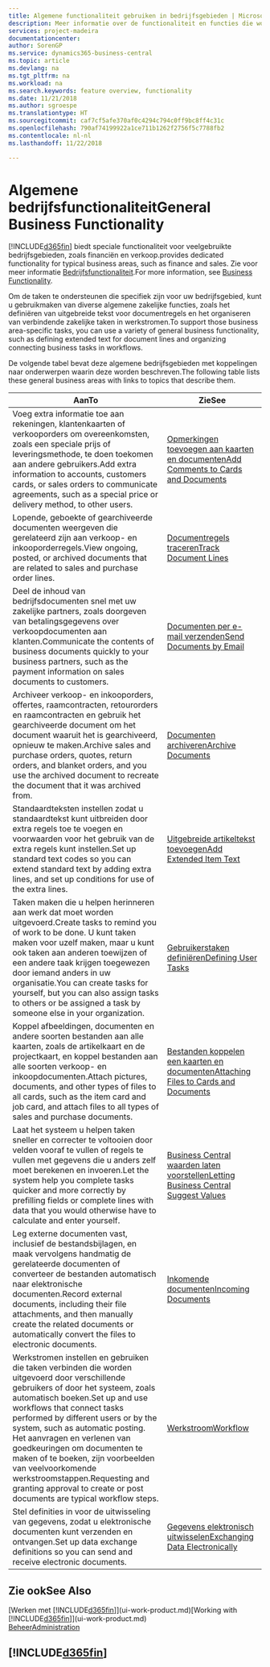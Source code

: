 ```yaml
---
title: Algemene functionaliteit gebruiken in bedrijfsgebieden | Microsoft Docs
description: Meer informatie over de functionaliteit en functies die worden gebruikt in bedrijfsgebieden in Business Central.
services: project-madeira
documentationcenter: 
author: SorenGP
ms.service: dynamics365-business-central
ms.topic: article
ms.devlang: na
ms.tgt_pltfrm: na
ms.workload: na
ms.search.keywords: feature overview, functionality
ms.date: 11/21/2018
ms.author: sgroespe
ms.translationtype: HT
ms.sourcegitcommit: caf7cf5afe370af0c4294c794c0ff9bc8ff4c31c
ms.openlocfilehash: 790af74199922a1ce711b1262f2756f5c7788fb2
ms.contentlocale: nl-nl
ms.lasthandoff: 11/22/2018

---
```

# <a name="general-business-functionality"></a><span data-ttu-id="75eb0-103">Algemene bedrijfsfunctionaliteit</span><span class="sxs-lookup"><span data-stu-id="75eb0-103">General Business Functionality</span></span>
[!INCLUDE[d365fin](includes/d365fin_md.md)] <span data-ttu-id="75eb0-104">biedt speciale functionaliteit voor veelgebruikte bedrijfsgebieden, zoals financiën en verkoop.</span><span class="sxs-lookup"><span data-stu-id="75eb0-104">provides dedicated functionality for typical business areas, such as finance and sales.</span></span> <span data-ttu-id="75eb0-105">Zie voor meer informatie [Bedrijfsfunctionaliteit](across-business-functionality.md).</span><span class="sxs-lookup"><span data-stu-id="75eb0-105">For more information, see [Business Functionality](across-business-functionality.md).</span></span>

<span data-ttu-id="75eb0-106">Om de taken te ondersteunen die specifiek zijn voor uw bedrijfsgebied, kunt u gebruikmaken van diverse algemene zakelijke functies, zoals het definiëren van uitgebreide tekst voor documentregels en het organiseren van verbindende zakelijke taken in werkstromen.</span><span class="sxs-lookup"><span data-stu-id="75eb0-106">To support those business area-specific tasks, you can use a variety of general business functionality, such as defining extended text for document lines and organizing connecting business tasks in workflows.</span></span>

<span data-ttu-id="75eb0-107">De volgende tabel bevat deze algemene bedrijfsgebieden met koppelingen naar onderwerpen waarin deze worden beschreven.</span><span class="sxs-lookup"><span data-stu-id="75eb0-107">The following table lists these general business areas with links to topics that describe them.</span></span>

| <span data-ttu-id="75eb0-108">Aan</span><span class="sxs-lookup"><span data-stu-id="75eb0-108">To</span></span> | <span data-ttu-id="75eb0-109">Zie</span><span class="sxs-lookup"><span data-stu-id="75eb0-109">See</span></span> |
| --- | --- |
|<span data-ttu-id="75eb0-110">Voeg extra informatie toe aan rekeningen, klantenkaarten of verkooporders om overeenkomsten, zoals een speciale prijs of leveringsmethode, te doen toekomen aan andere gebruikers.</span><span class="sxs-lookup"><span data-stu-id="75eb0-110">Add extra information to accounts, customers cards, or sales orders to communicate agreements, such as a special price or delivery method, to other users.</span></span>|[<span data-ttu-id="75eb0-111">Opmerkingen toevoegen aan kaarten en documenten</span><span class="sxs-lookup"><span data-stu-id="75eb0-111">Add Comments to Cards and Documents</span></span>](across-how-use-comments.md)|
|<span data-ttu-id="75eb0-112">Lopende, geboekte of gearchiveerde documenten weergeven die gerelateerd zijn aan verkoop- en inkooporderregels.</span><span class="sxs-lookup"><span data-stu-id="75eb0-112">View ongoing, posted, or archived documents that are related to sales and purchase order lines.</span></span>|[<span data-ttu-id="75eb0-113">Documentregels traceren</span><span class="sxs-lookup"><span data-stu-id="75eb0-113">Track Document Lines</span></span>](across-how-to-track-document-lines.md)|
| <span data-ttu-id="75eb0-114">Deel de inhoud van bedrijfsdocumenten snel met uw zakelijke partners, zoals doorgeven van betalingsgegevens over verkoopdocumenten aan klanten.</span><span class="sxs-lookup"><span data-stu-id="75eb0-114">Communicate the contents of business documents quickly to your business partners, such as the payment information on sales documents to customers.</span></span> |[<span data-ttu-id="75eb0-115">Documenten per e-mail verzenden</span><span class="sxs-lookup"><span data-stu-id="75eb0-115">Send Documents by Email</span></span>](ui-how-send-documents-email.md) |
|<span data-ttu-id="75eb0-116">Archiveer verkoop- en inkooporders, offertes, raamcontracten, retourorders en raamcontracten en gebruik het gearchiveerde document om het document waaruit het is gearchiveerd, opnieuw te maken.</span><span class="sxs-lookup"><span data-stu-id="75eb0-116">Archive sales and purchase orders, quotes, return orders, and blanket orders, and you use the archived document to recreate the document that it was archived from.</span></span>|[<span data-ttu-id="75eb0-117">Documenten archiveren</span><span class="sxs-lookup"><span data-stu-id="75eb0-117">Archive Documents</span></span>](across-how-to-archive-documents.md)|
| <span data-ttu-id="75eb0-118">Standaardteksten instellen zodat u standaardtekst kunt uitbreiden door extra regels toe te voegen en voorwaarden voor het gebruik van de extra regels kunt instellen.</span><span class="sxs-lookup"><span data-stu-id="75eb0-118">Set up standard text codes so you can extend standard text by adding extra lines, and set up conditions for use of the extra lines.</span></span> |[<span data-ttu-id="75eb0-119">Uitgebreide artikeltekst toevoegen</span><span class="sxs-lookup"><span data-stu-id="75eb0-119">Add Extended Item Text</span></span>](ui-how-define-ext-text.md) |
|<span data-ttu-id="75eb0-120">Taken maken die u helpen herinneren aan werk dat moet worden uitgevoerd.</span><span class="sxs-lookup"><span data-stu-id="75eb0-120">Create tasks to remind you of work to be done.</span></span> <span data-ttu-id="75eb0-121">U kunt taken maken voor uzelf maken, maar u kunt ook taken aan anderen toewijzen of een andere taak krijgen toegewezen door iemand anders in uw organisatie.</span><span class="sxs-lookup"><span data-stu-id="75eb0-121">You can create tasks for yourself, but you can also assign tasks to others or be assigned a task by someone else in your organization.</span></span>|[<span data-ttu-id="75eb0-122">Gebruikerstaken definiëren</span><span class="sxs-lookup"><span data-stu-id="75eb0-122">Defining User Tasks</span></span>](across-user-tasks.md)|
|<span data-ttu-id="75eb0-123">Koppel afbeeldingen, documenten en andere soorten bestanden aan alle kaarten, zoals de artikelkaart en de projectkaart, en koppel bestanden aan alle soorten verkoop- en inkoopdocumenten.</span><span class="sxs-lookup"><span data-stu-id="75eb0-123">Attach pictures, documents, and other types of files to all cards, such as the item card and job card, and attach files to all types of sales and purchase documents.</span></span>|[<span data-ttu-id="75eb0-124">Bestanden koppelen een kaarten en documenten</span><span class="sxs-lookup"><span data-stu-id="75eb0-124">Attaching Files to Cards and Documents</span></span>](across-attach-document-master-data.md)|
|<span data-ttu-id="75eb0-125">Laat het systeem u helpen taken sneller en correcter te voltooien door velden vooraf te vullen of regels te vullen met gegevens die u anders zelf moet berekenen en invoeren.</span><span class="sxs-lookup"><span data-stu-id="75eb0-125">Let the system help you complete tasks quicker and more correctly by prefilling fields or complete lines with data that you would otherwise have to calculate and enter yourself.</span></span>|[<span data-ttu-id="75eb0-126">Business Central waarden laten voorstellen</span><span class="sxs-lookup"><span data-stu-id="75eb0-126">Letting Business Central Suggest Values</span></span>](ui-let-system-suggest-values.md)|
|<span data-ttu-id="75eb0-127">Leg externe documenten vast, inclusief de bestandsbijlagen, en maak vervolgens handmatig de gerelateerde documenten of converteer de bestanden automatisch naar elektronische documenten.</span><span class="sxs-lookup"><span data-stu-id="75eb0-127">Record external documents, including their file attachments, and then manually create the related documents or automatically convert the files to electronic documents.</span></span>|[<span data-ttu-id="75eb0-128">Inkomende documenten</span><span class="sxs-lookup"><span data-stu-id="75eb0-128">Incoming Documents</span></span>](across-income-documents.md)|
|<span data-ttu-id="75eb0-129">Werkstromen instellen en gebruiken die taken verbinden die worden uitgevoerd door verschillende gebruikers of door het systeem, zoals automatisch boeken.</span><span class="sxs-lookup"><span data-stu-id="75eb0-129">Set up and use workflows that connect tasks performed by different users or by the system, such as automatic posting.</span></span> <span data-ttu-id="75eb0-130">Het aanvragen en verlenen van goedkeuringen om documenten te maken of te boeken, zijn voorbeelden van veelvoorkomende werkstroomstappen.</span><span class="sxs-lookup"><span data-stu-id="75eb0-130">Requesting and granting approval to create or post documents are typical workflow steps.</span></span>|[<span data-ttu-id="75eb0-131">Werkstroom</span><span class="sxs-lookup"><span data-stu-id="75eb0-131">Workflow</span></span>](across-workflow.md)|
| <span data-ttu-id="75eb0-132">Stel definities in voor de uitwisseling van gegevens, zodat u elektronische documenten kunt verzenden en ontvangen.</span><span class="sxs-lookup"><span data-stu-id="75eb0-132">Set up data exchange definitions so you can send and receive electronic documents.</span></span> |[<span data-ttu-id="75eb0-133">Gegevens elektronisch uitwisselen</span><span class="sxs-lookup"><span data-stu-id="75eb0-133">Exchanging Data Electronically</span></span>](across-data-exchange.md) |

## <a name="see-also"></a><span data-ttu-id="75eb0-134">Zie ook</span><span class="sxs-lookup"><span data-stu-id="75eb0-134">See Also</span></span>
<span data-ttu-id="75eb0-135">[Werken met [!INCLUDE[d365fin](includes/d365fin_md.md)]](ui-work-product.md)</span><span class="sxs-lookup"><span data-stu-id="75eb0-135">[Working with [!INCLUDE[d365fin](includes/d365fin_md.md)]](ui-work-product.md)</span></span>  
[<span data-ttu-id="75eb0-136">Beheer</span><span class="sxs-lookup"><span data-stu-id="75eb0-136">Administration</span></span>](admin-setup-and-administration.md)

## [!INCLUDE[d365fin](includes/free_trial_md.md)]  

